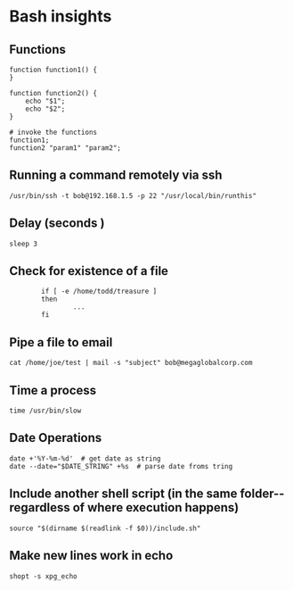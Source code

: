 Bash insights
=============

Functions
---------

```
function function1() {
}

function function2() {
	echo "$1";
	echo "$2";
}

# invoke the functions
function1;
function2 "param1" "param2";
```


Running a command remotely via ssh
----------------------------------

```
/usr/bin/ssh -t bob@192.168.1.5 -p 22 "/usr/local/bin/runthis"
```

Delay (seconds )
----------------

`sleep 3`

Check for existence of a file
-----------------------------
```
        if [ -e /home/todd/treasure ]
        then
                ...
        fi

```

Pipe a file to email
--------------------
```
cat /home/joe/test | mail -s "subject" bob@megaglobalcorp.com
```

Time a process
--------------

`time /usr/bin/slow`

Date Operations
---------------

```
date +'%Y-%m-%d'  # get date as string
date --date="$DATE_STRING" +%s  # parse date froms tring
```

Include another shell script (in the same folder--regardless of where execution happens)
------------------------------------------------------------------------------------
```
source "$(dirname $(readlink -f $0))/include.sh"
```

Make new lines work in echo
---------------------------

```
shopt -s xpg_echo
```
